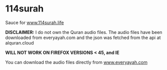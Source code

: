 # 114surah
Sauce for www.114surah.life

<b>DISCLAIMER:</b> I do not own the Quran audio files. The audio files have been downloaded from everyayah.com and the json was fetched from the api at alquran.cloud

**WILL NOT WORK ON FIREFOX VERSIONS < 45, and IE**

You can download the audio files directly from www.everyayah.com
